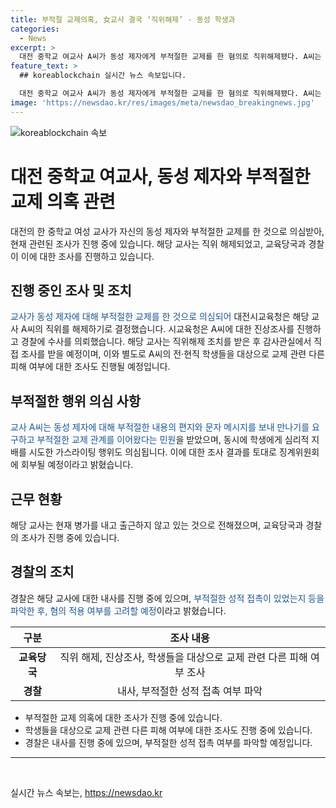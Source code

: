 ```yaml
---
title: 부적절 교제의혹, 女교사 결국 ‘직위해제’ - 동성 학생과
categories:
  - News
excerpt: >
  대전 중학교 여교사 A씨가 동성 제자에게 부적절한 교제를 한 혐의로 직위해제됐다. A씨는 제자에게 부적절한 문자 및 편지를 보내 교제를 요구했으며, 이에 대한 경찰 수사도 진행 중이다. A씨의 직전 및 현재 근무 학교에서 다른 피해 여부에 대한 조사도 예정되어 있다. 교육청은 품위 유지 위반으로 판단해 A씨를 직위해제하고, 향후 조사 결과에 따라 징계위원회에 회부할 예정이라고 밝혔다. A씨는 현재 병가 중이며, 경찰은 부적절한 성적 접촉 여부 등을 조사하고 있다.
feature_text: >
  ## koreablockchain 실시간 뉴스 속보입니다.

  대전 중학교 여교사 A씨가 동성 제자에게 부적절한 교제를 한 혐의로 직위해제됐다. A씨는 제자에게 부적절한 문자 및 편지를 보내 교제를 요구했으며, 이에 대한 경찰 수사도 진행 중이다. A씨의 직전 및 현재 근무 학교에서 다른 피해 여부에 대한 조사도 예정되어 있다. 교육청은 품위 유지 위반으로 판단해 A씨를 직위해제하고, 향후 조사 결과에 따라 징계위원회에 회부할 예정이라고 밝혔다. A씨는 현재 병가 중이며, 경찰은 부적절한 성적 접촉 여부 등을 조사하고 있다.
image: 'https://newsdao.kr/res/images/meta/newsdao_breakingnews.jpg'
---
```


<p><img src="https://newsdao.kr/res/images/meta/newsdao_breakingnews.jpg" alt="koreablockchain 속보" /></p>

<h1>대전 중학교 여교사, 동성 제자와 부적절한 교제 의혹 관련</h1>

<p data-ke-size="size16">대전의 한 중학교 여성 교사가 자신의 동성 제자와 부적절한 교제를 한 것으로 의심받아, 현재 관련된 조사가 진행 중에 있습니다. 해당 교사는 직위 해제되었고, 교육당국과 경찰이 이에 대한 조사를 진행하고 있습니다.</p>

<h2 data-ke-size="size26">진행 중인 조사 및 조치</h2>

<p><span style="color: #1a5490;">교사가 동성 제자에 대해 부적절한 교제를 한 것으로 의심되어</span> 대전시교육청은 해당 교사 A씨의 직위를 해제하기로 결정했습니다. 시교육청은 A씨에 대한 진상조사를 진행하고 경찰에 수사를 의뢰했습니다. 해당 교사는 직위해제 조치를 받은 후 감사관실에서 직접 조사를 받을 예정이며, 이와 별도로 A씨의 전·현직 학생들을 대상으로 교제 관련 다른 피해 여부에 대한 조사도 진행될 예정입니다.</p>

<h2 data-ke-size="size26">부적절한 행위 의심 사항</h2>

<p><span style="color: #1a5490;">교사 A씨는 동성 제자에 대해 부적절한 내용의 편지와 문자 메시지를 보내 만나기를 요구하고 부적절한 교제 관계를 이어왔다는 민원</span>을 받았으며, 동시에 학생에게 심리적 지배를 시도한 가스라이팅 행위도 의심됩니다. 이에 대한 조사 결과를 토대로 징계위원회에 회부될 예정이라고 밝혔습니다.</p>

<h2 data-ke-size="size26">근무 현황</h2>

<p>해당 교사는 현재 병가를 내고 출근하지 않고 있는 것으로 전해졌으며, 교육당국과 경찰의 조사가 진행 중에 있습니다.</p>

<h2 data-ke-size="size26">경찰의 조치</h2>

<p>경찰은 해당 교사에 대한 내사를 진행 중에 있으며, <span style="color: #1a5490;">부적절한 성적 접촉이 있었는지 등을 파악한 후, 혐의 적용 여부를 고려할 예정</span>이라고 밝혔습니다.</p>

<table>
    <thead>
        <tr>
            <th style="text-align: center;">구분</th>
            <th style="text-align: center;">조사 내용</th>
        </tr>
    </thead>
    <tbody>
        <tr>
            <td style="text-align: center;"><b>교육당국</b></td>
            <td style="text-align: center;">직위 해제, 진상조사, 학생들을 대상으로 교제 관련 다른 피해 여부 조사</td>
        </tr>
        <tr>
            <td style="text-align: center;"><b>경찰</b></td>
            <td style="text-align: center;">내사, 부적절한 성적 접촉 여부 파악</td>
        </tr>
    </tbody>
</table>

<ul>
    <li>부적절한 교제 의혹에 대한 조사가 진행 중에 있습니다.</li>
    <li>학생들을 대상으로 교제 관련 다른 피해 여부에 대한 조사도 진행 중에 있습니다.</li>
    <li>경찰은 내사를 진행 중에 있으며, 부적절한 성적 접촉 여부를 파악할 예정입니다.</li>
</ul>

<hr>

<p data-ke-size="size16">&nbsp;</p>
실시간 뉴스 속보는, <a href="https://newsdao.kr" rel="dofollow">https://newsdao.kr</a>


